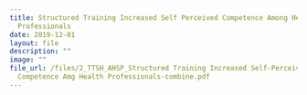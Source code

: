 ```yaml
---
title: Structured Training Increased Self Perceived Competence Among Health
  Professionals
date: 2019-12-01
layout: file
description: ""
image: ""
file_url: /files/2_TTSH_AHSP_Structured Training Increased Self-Perceived
  Competence Amg Health Professionals-combine.pdf
---
```

